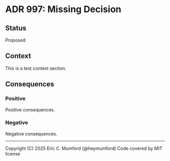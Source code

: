 # ADR 997: Missing Decision

## Status

Proposed

## Context

This is a test context section.

## Consequences

### Positive

Positive consequences.

### Negative

Negative consequences.



---
Copyright (C) 2025 Eric C. Mumford (@heymumford) Code covered by MIT license
